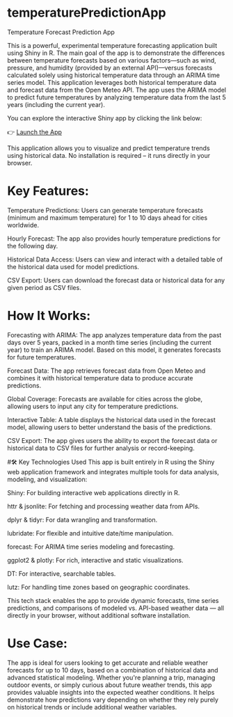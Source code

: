 # temperaturePredictionApp

Temperature Forecast Prediction App 

This is a powerful, experimental temperature forecasting application built using Shiny in R. The main goal of the app is to demonstrate the differences between temperature forecasts based on various factors—such as wind, pressure, and humidity (provided by an external API)—versus forecasts calculated solely using historical temperature data through an ARIMA time series model. This application leverages both historical temperature data and forecast data from the Open Meteo API. The app uses the ARIMA model to predict future temperatures by analyzing temperature data from the last 5 years (including the current year).

You can explore the interactive Shiny app by clicking the link below:

👉 [Launch the App](https://carolineexplores.shinyapps.io/app_r/)

This application allows you to visualize and predict temperature trends using historical data. No installation is required – it runs directly in your browser.

# Key Features:

Temperature Predictions: Users can generate temperature forecasts (minimum and maximum temperature) for 1 to 10 days ahead for cities worldwide.

Hourly Forecast: The app also provides hourly temperature predictions for the following day.

Historical Data Access: Users can view and interact with a detailed table of the historical data used for model predictions.

CSV Export: Users can download the forecast data or historical data for any given period as CSV files.

# How It Works: 
Forecasting with ARIMA: The app analyzes temperature data from the past days over 5 years, packed in a month time series (including the current year) to train an ARIMA model. Based on this model, it generates forecasts for future temperatures.

Forecast Data: The app retrieves forecast data from Open Meteo and combines it with historical temperature data to produce accurate predictions.

Global Coverage: Forecasts are available for cities across the globe, allowing users to input any city for temperature predictions.

Interactive Table: A table displays the historical data used in the forecast model, allowing users to better understand the basis of the predictions.

CSV Export: The app gives users the ability to export the forecast data or historical data to CSV files for further analysis or record-keeping.

#🛠️ Key Technologies Used
This app is built entirely in R using the Shiny web application framework and integrates multiple tools for data analysis, modeling, and visualization:

Shiny: For building interactive web applications directly in R.

httr & jsonlite: For fetching and processing weather data from APIs.

dplyr & tidyr: For data wrangling and transformation.

lubridate: For flexible and intuitive date/time manipulation.

forecast: For ARIMA time series modeling and forecasting.

ggplot2 & plotly: For rich, interactive and static visualizations.

DT: For interactive, searchable tables.

lutz: For handling time zones based on geographic coordinates.

This tech stack enables the app to provide dynamic forecasts, time series predictions, and comparisons of modeled vs. API-based weather data — all directly in your browser, without additional software installation.

# Use Case: 
The app is ideal for users looking to get accurate and reliable weather forecasts for up to 10 days, based on a combination of historical data and advanced statistical modeling. Whether you're planning a trip, managing outdoor events, or simply curious about future weather trends, this app provides valuable insights into the expected weather conditions. It helps demonstrate how predictions vary depending on whether they rely purely on historical trends or include additional weather variables.

